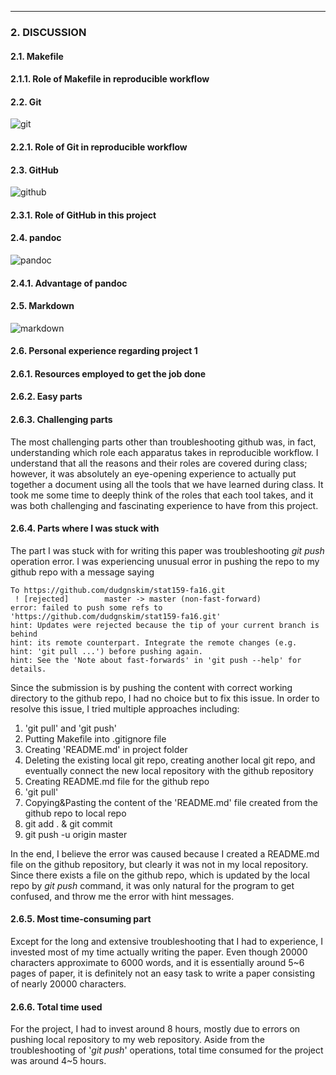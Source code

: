 - - -

### **2. DISCUSSION**

#### **2.1. Makefile**


#### **2.1.1. Role of Makefile in reproducible workflow**


#### **2.2. Git**
![git](../images/git-logo.png)

#### **2.2.1. Role of Git in reproducible workflow**


#### **2.3. GitHub**
![github](../images/github-logo.png)

#### **2.3.1. Role of GitHub in this project**


#### **2.4. pandoc**
![pandoc](../images/pandoc-logo.png)

#### **2.4.1. Advantage of pandoc**


#### **2.5. Markdown**
![markdown](../images/markdown-logo.png)

#### **2.6. Personal experience regarding project 1**


#### **2.6.1. Resources employed to get the job done**


#### **2.6.2. Easy parts**


#### **2.6.3. Challenging parts**

The most challenging parts other than troubleshooting github was, in fact, understanding which role each apparatus takes in reproducible workflow. I understand that all the reasons and their roles are covered during class; however, it was absolutely an eye-opening experience to actually put together a document using all the tools that we have learned during class. It took me some time to deeply think of the roles that each tool takes, and it was both challenging and fascinating experience to have from this project.

#### **2.6.4. Parts where I was stuck with**

The part I was stuck with for writing this paper was troubleshooting _git push_ operation error. I was experiencing unusual error in pushing the repo to my github repo with a message saying

	To https://github.com/dudgnskim/stat159-fa16.git
	 ! [rejected]        master -> master (non-fast-forward)
	error: failed to push some refs to 'https://github.com/dudgnskim/stat159-fa16.git'
	hint: Updates were rejected because the tip of your current branch is behind
	hint: its remote counterpart. Integrate the remote changes (e.g.
	hint: 'git pull ...') before pushing again.
	hint: See the 'Note about fast-forwards' in 'git push --help' for details.

Since the submission is by pushing the content with correct working directory to the github repo, I had no choice but to fix this issue. In order to resolve this issue, I tried multiple approaches including:

1. 'git pull' and 'git push'
2. Putting Makefile into .gitignore file
3. Creating 'README.md' in project folder
4. Deleting the existing local git repo, creating another local git repo, and eventually connect the new local repository with the github repository
5. Creating README.md file for the github repo
6. 'git pull'
7. Copying&Pasting the content of the 'README.md' file created from the github repo to local repo
8. git add . & git commit
9. git push -u origin master

In the end, I believe the error was caused because I created a README.md file on the github repository, but clearly it was not in my local repository. Since there exists a file on the github repo, which is updated by the local repo by _git push_ command, it was only natural for the program to get confused, and throw me the error with hint messages.
 

#### **2.6.5. Most time-consuming part**

Except for the long and extensive troubleshooting that I had to experience, I invested most of my time actually writing the paper. Even though 20000 characters approximate to 6000 words, and it is essentially around 5~6 pages of paper, it is definitely not an easy task to write a paper consisting of nearly 20000 characters.

#### **2.6.6. Total time used**

For the project, I had to invest around 8 hours, mostly due to errors on pushing local repository to my web repository. Aside from the troubleshooting of '_git push_' operations, total time consumed for the project was around 4~5 hours.


